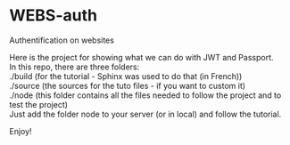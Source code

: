 # WEBS-auth
Authentification on websites  

Here is the project for showing what we can do with JWT and Passport.  
In this repo, there are three folders:  
./build (for the tutorial - Sphinx was used to do that (in French))  
./source (the sources for the tuto files - if you want to custom it)  
./node (this folder contains all the files needed to follow the project and to test the project)  
Just add the folder node to your server (or in local) and follow the tutorial.  

Enjoy!
